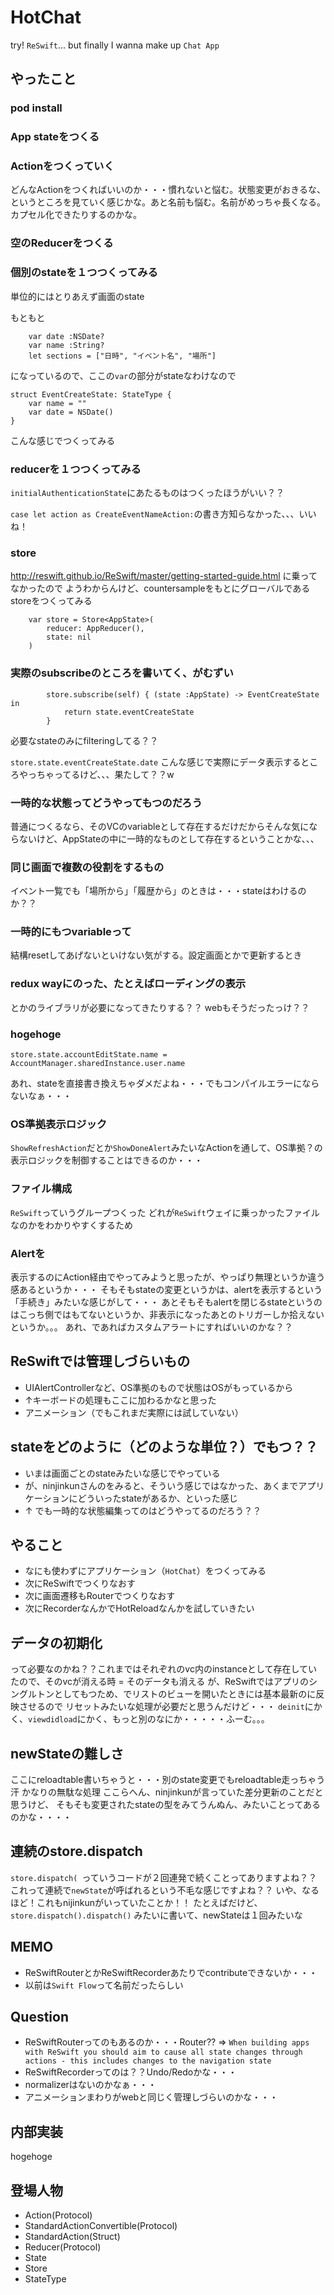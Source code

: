 # HotChat

try! `ReSwift`... but finally I wanna make up `Chat App`

## やったこと

### pod install

### App stateをつくる

### Actionをつくっていく

どんなActionをつくればいいのか・・・慣れないと悩む。状態変更がおきるな、というところを見ていく感じかな。あと名前も悩む。名前がめっちゃ長くなる。カプセル化できたりするのかな。

### 空のReducerをつくる

### 個別のstateを１つつくってみる

単位的にはとりあえず画面のstate

もともと
```
    var date :NSDate?
    var name :String?
    let sections = ["日時", "イベント名", "場所"]
```

になっているので、ここの`var`の部分がstateなわけなので

```
struct EventCreateState: StateType {
    var name = ""
    var date = NSDate()
}
```

こんな感じでつくってみる

### reducerを１つつくってみる

`initialAuthenticationState`にあたるものはつくったほうがいい？？

`case let action as CreateEventNameAction:`の書き方知らなかった、、、いいね！

### store

http://reswift.github.io/ReSwift/master/getting-started-guide.html に乗ってなかったので
ようわからんけど、countersampleをもとにグローバルであるstoreをつくってみる

```
    var store = Store<AppState>(
        reducer: AppReducer(),
        state: nil
    )
```

### 実際のsubscribeのところを書いてく、がむずい

```
        store.subscribe(self) { (state :AppState) -> EventCreateState in
            return state.eventCreateState
        }
```

必要なstateのみにfilteringしてる？？

`store.state.eventCreateState.date`
こんな感じで実際にデータ表示するところやっちゃってるけど、、、果たして？？w

### 一時的な状態ってどうやってもつのだろう

普通につくるなら、そのVCのvariableとして存在するだけだからそんな気にならないけど、AppStateの中に一時的なものとして存在するということかな、、、

### 同じ画面で複数の役割をするもの

イベント一覧でも「場所から」「履歴から」のときは・・・stateはわけるのか？？

### 一時的にもつvariableって

結構resetしてあげないといけない気がする。設定画面とかで更新するとき

### redux wayにのった、たとえばローディングの表示

とかのライブラリが必要になってきたりする？？
webもそうだったっけ？？

### hogehoge 

```
store.state.accountEditState.name = AccountManager.sharedInstance.user.name
```

あれ、stateを直接書き換えちゃダメだよね・・・でもコンパイルエラーにならないなぁ・・・

### OS準拠表示ロジック

`ShowRefreshAction`だとか`ShowDoneAlert`みたいなActionを通して、OS準拠？の表示ロジックを制御することはできるのか・・・

### ファイル構成

`ReSwift`っていうグループつくった
どれが`ReSwift`ウェイに乗っかったファイルなのかをわかりやすくするため

### Alertを

表示するのにAction経由でやってみようと思ったが、やっぱり無理というか違う感あるというか・・・
そもそもstateの変更というかは、alertを表示するという「手続き」みたいな感じがして・・・
あとそもそもalertを閉じるstateというのはこっち側ではもてないというか、非表示になったあとのトリガーしか拾えないというか。。。
あれ、であればカスタムアラートにすればいいのかな？？

## ReSwiftでは管理しづらいもの

- UIAlertControllerなど、OS準拠のもので状態はOSがもっているから
- ↑キーボードの処理もここに加わるかなと思った
- アニメーション（でもこれまだ実際には試していない）

## stateをどのように（どのような単位？）でもつ？？

- いまは画面ごとのstateみたいな感じでやっている
- が、ninjinkunさんのをみると、そういう感じではなかった、あくまでアプリケーションにどういったstateがあるか、といった感じ
- ↑ でも一時的な状態編集ってのはどうやってるのだろう？？

## やること

- なにも使わずにアプリケーション（`HotChat`）をつくってみる
- 次にReSwiftでつくりなおす
- 次に画面遷移もRouterでつくりなおす
- 次にRecorderなんかでHotReloadなんかを試していきたい

## データの初期化

って必要なのかね？？これまではそれぞれのvc内のinstanceとして存在していたので、そのvcが消える時 = そのデータも消える
が、ReSwiftではアプリのシングルトンとしてもつため、でリストのビューを開いたときには基本最新のに反映させるので
リセットみたいな処理が必要だと思うんだけど・・・
`deinit`にかく、`viewdidload`にかく、もっと別のなにか・・・・・ふーむ。。。

## newStateの難しさ

ここにreloadtable書いちゃうと・・・別のstate変更でもreloadtable走っちゃう汗
かなりの無駄な処理
ここらへん、ninjinkunが言っていた差分更新のことだと思うけど、
そもそも変更されたstateの型をみてうんぬん、みたいことってあるのかな・・・・

## 連続のstore.dispatch

`store.dispatch( `っていうコードが２回連発で続くことってありますよね？？
これって連続で`newState`が呼ばれるという不毛な感じですよね？？
いや、なるほど！これもnijinkunがいっていたことか！！
たとえばだけど、`store.dispatch().dispatch()` みたいに書いて、newStateは１回みたいな

## MEMO

- ReSwiftRouterとかReSwiftRecorderあたりでcontributeできないか・・・
- 以前は`Swift Flow`って名前だったらしい

## Question

- ReSwiftRouterってのもあるのか・・・Router?? =>  `When building apps with ReSwift you should aim to cause all state changes through actions - this includes changes to the navigation state`
- ReSwiftRecorderってのは？？Undo/Redoかな・・・
- normalizerはないのかなぁ・・・
- アニメーションまわりがwebと同じく管理しづらいのかな・・・

## 内部実装

hogehoge

## 登場人物

- Action(Protocol)
- StandardActionConvertible(Protocol)
- StandardAction(Struct)
- Reducer(Protocol)
- State
- Store
- StateType
